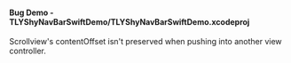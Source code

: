 
#### Bug Demo - TLYShyNavBarSwiftDemo/TLYShyNavBarSwiftDemo.xcodeproj

Scrollview's contentOffset isn't preserved when pushing into another view controller.
